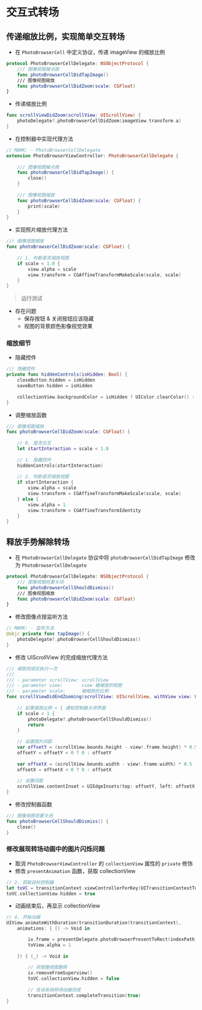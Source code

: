 # 交互式转场

## 传递缩放比例，实现简单交互转场

* 在 `PhotoBrowserCell` 中定义协议，传递 imageView 的缩放比例

```swift
protocol PhotoBrowserCellDelegate: NSObjectProtocol {
    /// 图像视图被点按
    func photoBrowserCellDidTapImage()
    /// 图像视图缩放
    func photoBrowserCellDidZoom(scale: CGFloat)
}
```

* 传递缩放比例

```swift
func scrollViewDidZoom(scrollView: UIScrollView) {
    photoDelegate?.photoBrowserCellDidZoom(imageView.transform.a)
}
```

* 在控制器中实现代理方法

```swift
// MARK: - PhotoBrowserCellDelegate
extension PhotoBrowserViewController: PhotoBrowserCellDelegate {
    
    /// 图像视图被点按
    func photoBrowserCellDidTapImage() {
        close()
    }
    
    /// 图像视图缩放
    func photoBrowserCellDidZoom(scale: CGFloat) {
        print(scale)
    }
}
```

* 实现照片缩放代理方法

```swift
/// 图像视图缩放
func photoBrowserCellDidZoom(scale: CGFloat) {
    
    // 1. 判断是否缩放视图
    if scale < 1.0 {
        view.alpha = scale
        view.transform = CGAffineTransformMakeScale(scale, scale)
    }
}
```

> 运行测试

* 存在问题
    * 保存按钮 & 关闭按钮应该隐藏
    * 视图的背景颜色影像视觉效果

### 缩放细节

* 隐藏控件

```swift
/// 隐藏控件
private func hiddenControls(isHidden: Bool) {
    closeButton.hidden = isHidden
    saveButton.hidden = isHidden
    
    collectionView.backgroundColor = isHidden ? UIColor.clearColor() : UIColor.blackColor()
}
```

* 调整缩放函数

```swift
/// 图像视图缩放
func photoBrowserCellDidZoom(scale: CGFloat) {
    
    // 0. 是否交互
    let startInteraction = scale < 1.0
    
    // 1. 隐藏控件
    hiddenControls(startInteraction)
    
    // 2. 判断是否缩放视图
    if startInteraction {
        view.alpha = scale
        view.transform = CGAffineTransformMakeScale(scale, scale)
    } else {
        view.alpha = 1
        view.transform = CGAffineTransformIdentity
    }
}
```

## 释放手势解除转场

* 在 `PhotoBrowserCellDelegate` 协议中将 `photoBrowserCellDidTapImage` 修改为 `PhotoBrowserCellDelegate`

```swift
protocol PhotoBrowserCellDelegate: NSObjectProtocol {
    /// 图像视图将要关闭
    func photoBrowserCellShouldDismiss()
    /// 图像视图缩放
    func photoBrowserCellDidZoom(scale: CGFloat)
}
```

* 修改图像点按监听方法

```swift
// MARK: - 监听方法
@objc private func tapImage() {
    photoDelegate?.photoBrowserCellShouldDismiss()
}
```

* 修改 UIScrollView 的完成缩放代理方法

```swift
/// 缩放完成后执行一次
///
/// - parameter scrollView: scrollView
/// - parameter view:       view 被缩放的视图
/// - parameter scale:      被缩放的比例
func scrollViewDidEndZooming(scrollView: UIScrollView, withView view: UIView?, atScale scale: CGFloat) {
    
    // 如果缩放比例 < 1 通知控制器关闭界面
    if scale < 1 {
        photoDelegate?.photoBrowserCellShouldDismiss()
        return
    }
    
    // 设置图片间距
    var offsetY = (scrollView.bounds.height - view!.frame.height) * 0.5
    offsetY = offsetY < 0 ? 0 : offsetY
    
    var offsetX = (scrollView.bounds.width - view!.frame.width) * 0.5
    offsetX = offsetX < 0 ? 0 : offsetX
    
    // 设置间距
    scrollView.contentInset = UIEdgeInsets(top: offsetY, left: offsetX, bottom: 0, right: 0)
}
```

* 修改控制器函数

```swift
/// 图像视图将要关闭
func photoBrowserCellShouldDismiss() {
    close()
}
```

### 修改展现转场动画中的图片闪烁问题

* 取消 `PhotoBrowserViewController` 的 `collectionView` 属性的 `private` 修饰
* 修改 `presentAnimation` 函数，获取 collectionView

```swift
// 2. 获取目标控制器
let toVC = transitionContext.viewControllerForKey(UITransitionContextToViewControllerKey) as! PhotoBrowserViewController
toVC.collectionView.hidden = true
```

* 动画结束后，再显示 collectionView

```swift
// 4. 开始动画
UIView.animateWithDuration(transitionDuration(transitionContext),
    animations: { () -> Void in

        iv.frame = presentDelegate.photoBrowserPresentToRect(indexPath)
        toView.alpha = 1
        
    }) { (_) -> Void in
        
        // 将图像视图删除
        iv.removeFromSuperview()
        toVC.collectionView.hidden = false
        
        // 告诉系统转场动画完成
        transitionContext.completeTransition(true)
}
```
